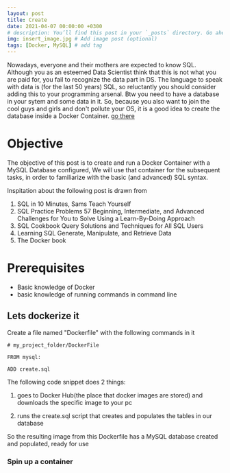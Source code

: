 ```yaml
---
layout: post
title: Create 
date: 2021-04-07 00:00:00 +0300
# description: You’ll find this post in your `_posts` directory. Go ahead and edit it and re-build the site to see your changes. # Add post description (optional)
img: insert_image.jpg # Add image post (optional)
tags: [Docker, MySQL] # add tag
---
```


Nowadays, everyone and their mothers are expected to know SQL. Although you as an esteemed Data Scientist think that this is not what you are paid for, you fail to recognize the data part in DS. The language to speak with data is (for the last 50 years) SQL, so reluctantly you should consider adding this to your programming arsenal. Btw you need to have a database in your sytem and some data in it. So, because you also want to join the cool guys and girls and don't pollute your OS, it is a good idea to create the database inside a Docker Container. [go there](#Prerequisites)

# Objective
The objective of this post is to create and run a Docker Container with a MySQL Database configured,
We will use that container for the subsequent tasks, in order to familiarize with the basic (and advanced) SQL syntax.

Inspitation about the following post is drawn from  
1. SQL in 10 Minutes, Sams Teach Yourself
2. SQL Practice Problems 57 Beginning, Intermediate, and Advanced Challenges for You to Solve Using a Learn-By-Doing Approach
3. SQL Cookbook Query Solutions and Techniques for All SQL Users 
4. Learning SQL Generate, Manipulate, and Retrieve Data 
5. The Docker book

# Prerequisites
* Basic knowledge of Docker
* basic knowledge of running commands in command line

## Lets dockerize it

Create a file named "Dockerfile" with the following
commands in it


```
# my_project_folder/DockerFile

FROM mysql:

ADD create.sql 
```
The following code snippet does 2 things:
1. goes to Docker Hub(the place that docker images are stored) and downloads the specific image to your pc

2. runs the create.sql script that creates and populates the tables in our database

So the resulting image from this Dockerfile has a MySQL database created and populated, ready for use

### Spin up a container
